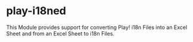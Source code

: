 play-i18ned
===========

This Module provides support for converting Play! i18n Files into an Excel Sheet and from an Excel Sheet to i18n Files.